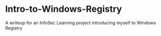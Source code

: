 # Intro-to-Windows-Registry
A writeup for an InfoSec Learning project introducing myself to Windows Registry

